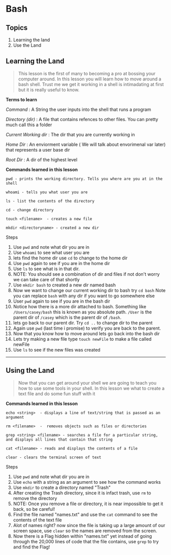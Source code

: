 # Bash 

## Topics 
1. Learning the land
2. Use the Land 


## Learning the Land 
> This lesson is the first of many to becoming a pro at bossing your computer around. In this lesson you will learn how to move around a bash shell. Trust me we get it working in a shell is intimadating at first but it is really useful to know. 

**Terms to learn** <br/>

*Command*
    : A String the user inputs into the shell that runs a program

*Directory (dir)*
    : A file that contains refences to other files. You can pretty much call this a folder

*Current Working dir*
    : The dir that you are currently working in 

*Home Dir*
    : An enviorment variable ( We will talk about envorimenal var later) that represents a user base dir

*Root Dir*
    : A dir of the highest level 

**Commands learned in this lesson**

```
pwd - prints the working directory. Tells you where are you at in the shell 

whoami - tells you what user you are

ls - list the contents of the directory 

cd - change directory 

touch <filename>  - creates a new file

mkdir <directoryname> - created a new dir
```

Steps <br>
1. Use `pwd` and note what dir you are in 
2. Use `whoami` to see what user you are 
3. lets find the home dir use `cd` to change to the home dir
4. Use `pwd` again to see if you are in the home dir
5. Use `ls` to see what is in that dir. 
6. NOTE: You should see a combination of dir and files if not don't worry we can take care of that shortly 
7. Use `mkdir bash` to created a new dir named bash
8. Now we want to change our current working dir to bash try `cd bash` Note you can replace `bash` with any dir if you want to go somewhere else 
9. User `pwd` again to see if you are in the bash dir 
10. Notice how there is a more dir attached to bash. Something like `/Users/casey/bash` this is known as you absolute path. `/User` is the parent dir of `/casey` which is the parent dir of `/bash`. 
11. lets go back to our parent dir. Try `cd ..` to change dir to the parent
12. Again use `pwd` (last time i promise) to verify you are back to the parent. 
13. Now that you know how to move around lets go back into the bash dir 
14. Lets try making a new file type `touch newFile` to make a file called newFile
15. Use `ls` to see if the new files was created

---



## Using the Land 
> Now that you can get around your shell we are going to teach you how to use some tools in your shell. In this lesson we what to create a text file and do some fun stuff with it 


**Commands learned in this lesson**

```
echo <string>  - displays a line of text/string that is passed as an argument 

rm <filename>  -  removes objects such as files or directories

grep <string> <filename> - searches a file for a particular string, and displays all lines that contain that string

cat <filename> - reads and displays the contents of a file

clear - clears the terminal screen of text
```

Steps <br>
1. Use `pwd` and note what dir you are in
2. Use `echo` with a string as an argument to see how the command works
3. Use `mkdir` to create a directory named "Trash"
4. After creating the Trash directory, since it is infact trash, use `rm` to remove the directory
5. NOTE: Once you remove a file or directory, it is near impossible to get it back, so be careful!
6. Find the file named "names.txt" and use the `cat` command to see the contents of the text file
7. Alot of names right? now since the file is taking up a large amount of our screen space, use `clear` so the names are removed from the screen.
8. Now there is a Flag hidden within "names.txt" yet instead of going through the 20,000 lines of code that the file contains, use `grep` to try and find the Flag!
